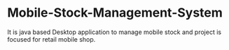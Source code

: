 # Mobile-Stock-Management-System
It is java based Desktop application to manage mobile stock and project is focused for retail mobile shop.
